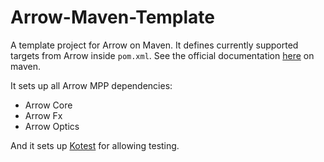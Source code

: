 # Arrow-Maven-Template

A template project for Arrow on Maven.
It defines currently supported targets from Arrow inside `pom.xml`.
See the official documentation [here](https://kotlinlang.org/docs/maven.html) on maven.

It sets up all Arrow MPP dependencies: 
 - Arrow Core
 - Arrow Fx
 - Arrow Optics

And it sets up [Kotest](https://kotest.io/) for allowing testing.
